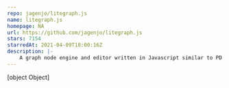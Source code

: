 ```yaml
---
repo: jagenjo/litegraph.js
name: litegraph.js
homepage: NA
url: https://github.com/jagenjo/litegraph.js
stars: 7154
starredAt: 2021-04-09T18:00:16Z
description: |-
    A graph node engine and editor written in Javascript similar to PD or UDK Blueprints, comes with its own editor in HTML5 Canvas2D. The engine can run client side or server side using Node. It allows to export graphs as JSONs to be included in applications independently.
---
```


[object Object]
